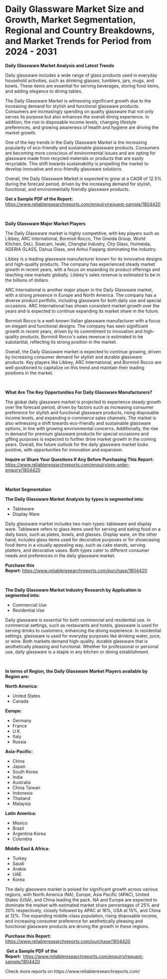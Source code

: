 <p><h1>Daily Glassware Market Size and Growth, Market Segmentation, Regional and Country Breakdowns, and Market Trends for Period from 2024 -  2031</h1></p><p><strong>Daily Glassware Market Analysis and Latest Trends</strong></p>
<p><p>Daily glassware includes a wide range of glass products used in everyday household activities, such as drinking glasses, tumblers, jars, mugs, and bowls. These items are essential for serving beverages, storing food items, and adding elegance to dining tables.</p><p>The Daily Glassware Market is witnessing significant growth due to the increasing demand for stylish and functional glassware products. Consumers are increasingly spending on quality glassware that not only serves its purpose but also enhances the overall dining experience. In addition, the rise in disposable income levels, changing lifestyle preferences, and growing awareness of health and hygiene are driving the market growth.</p><p>One of the key trends in the Daily Glassware Market is the increasing popularity of eco-friendly and sustainable glassware products. Consumers are becoming more conscious of environmental issues and are opting for glassware made from recycled materials or products that are easily recyclable. This shift towards sustainability is propelling the market to develop innovative and eco-friendly glassware solutions.</p><p>Overall, the Daily Glassware Market is expected to grow at a CAGR of 12.5% during the forecast period, driven by the increasing demand for stylish, functional, and environmentally friendly glassware products.</p></p>
<p><strong>Get a Sample PDF of the Report:&nbsp;</strong> <a href="https://www.reliableresearchreports.com/enquiry/request-sample/1804420">https://www.reliableresearchreports.com/enquiry/request-sample/1804420</a></p>
<p>&nbsp;</p>
<p><strong>Daily Glassware Major Market Players</strong></p>
<p><p>The Daily Glassware market is highly competitive, with key players such as Libbey, ARC International, Bormioli Rocco, The Oneida Group, World Kitchen, DeLi, Sisecam, Iwaki, Chengtai Industry, City Glass, Huimeida, ADERIA GLASS, Dahua Glass, and Anhui Faqiang dominating the industry.</p><p>Libbey is a leading glassware manufacturer known for its innovative designs and high-quality products. The company has experienced steady market growth in recent years, with a focus on expanding its product offerings and reaching new markets globally. Libbey's sales revenue is estimated to be in the billions of dollars.</p><p>ARC International is another major player in the Daily Glassware market, with a strong presence in Europe and North America. The company has a diverse product portfolio, including glassware for both daily use and special occasions. ARC International has shown consistent market growth over the years and is expected to continue expanding its market share in the future.</p><p>Bormioli Rocco is a well-known Italian glassware manufacturer with a focus on elegant and functional designs. The company has seen significant growth in recent years, driven by its commitment to innovation and high-quality products. Bormioli Rocco's sales revenue is estimated to be substantial, reflecting its strong position in the market.</p><p>Overall, the Daily Glassware market is expected to continue growing, driven by increasing consumer demand for stylish and durable glassware products. Key players like Libbey, ARC International, and Bormioli Rocco are well-positioned to capitalize on this trend and maintain their leading positions in the market.</p></p>
<p>&nbsp;</p>
<p><strong>What Are The Key Opportunities For Daily Glassware Manufacturers?</strong></p>
<p><p>The global daily glassware market is projected to experience steady growth over the forecast period, driven by factors such as increasing consumer preference for stylish and functional glassware products, rising disposable income levels, and expanding e-commerce sales channels. The market is also witnessing a shift towards eco-friendly and sustainable glassware options, in line with growing environmental concerns. Additionally, the rise in demand for premium glassware products for special occasions and gifting purposes is expected to further drive market growth in the coming years. Overall, the future outlook for the daily glassware market looks positive, with opportunities for innovation and expansion.</p></p>
<p><strong>Inquire or Share Your Questions If Any Before Purchasing This Report:</strong> <a href="https://www.reliableresearchreports.com/enquiry/pre-order-enquiry/1804420">https://www.reliableresearchreports.com/enquiry/pre-order-enquiry/1804420</a></p>
<p>&nbsp;</p>
<p><strong>Market Segmentation</strong></p>
<p><strong>The Daily Glassware Market Analysis by types is segmented into:</strong></p>
<p><ul><li>Tableware</li><li>Display Ware</li></ul></p>
<p><p>Daily glassware market includes two main types: tableware and display ware. Tableware refers to glass items used for serving and eating food on a daily basis, such as plates, bowls, and glasses. Display ware, on the other hand, includes glass items used for decorative purposes or for showcasing food items in a visually appealing way, such as cake stands, serving platters, and decorative vases. Both types cater to different consumer needs and preferences in the daily glassware market.</p></p>
<p><strong>Purchase this Report:&nbsp;</strong><a href="https://www.reliableresearchreports.com/purchase/1804420">https://www.reliableresearchreports.com/purchase/1804420</a></p>
<p>&nbsp;</p>
<p><strong>The Daily Glassware Market Industry Research by Application is segmented into:</strong></p>
<p><ul><li>Commercial Use</li><li>Residential Use</li></ul></p>
<p><p>Daily glassware is essential for both commercial and residential use. In commercial settings, such as restaurants and hotels, glassware is used for serving drinks to customers, enhancing the dining experience. In residential settings, glassware is used for everyday purposes like drinking water, juice, or wine. Both markets demand high-quality, durable glassware that is aesthetically pleasing and functional. Whether for professional or personal use, daily glassware is a staple in any kitchen or dining establishment.</p></p>
<p>&nbsp;</p>
<p><strong>In terms of Region, the Daily Glassware Market Players available by Region are:</strong></p>
<p>
    <p> <strong> North America: </strong>
        <ul>
            <li>United States</li>
            <li>Canada</li>
        </ul>
        </p> 
    <p> <strong> Europe: </strong>
        <ul>
            <li>Germany</li>
            <li>France</li>
            <li>U.K.</li>
            <li>Italy</li>
            <li>Russia</li>
        </ul>
        </p> 
    <p> <strong> Asia-Pacific: </strong>
        <ul>
            <li>China</li>
            <li>Japan</li>
            <li>South Korea</li>
            <li>India</li>
            <li>Australia</li>
            <li>China Taiwan</li>
            <li>Indonesia</li>
            <li>Thailand</li>
            <li>Malaysia</li>
        </ul>
        </p> 
    <p> <strong> Latin America: </strong>
        <ul>
            <li>Mexico</li>
            <li>Brazil</li>
            <li>Argentina Korea</li>
            <li>Colombia</li>
        </ul>
        </p> 
    <p> <strong> Middle East & Africa: </strong>
        <ul>
            <li>Turkey</li>
            <li>Saudi</li>
            <li>Arabia</li>
            <li>UAE</li>
            <li>Korea</li>
        </ul>
    </p>
    </p>
<p><p>The daily glassware market is poised for significant growth across various regions, with North America (NA), Europe, Asia Pacific (APAC), United States (USA), and China leading the pack. NA and Europe are expected to dominate the market with estimated market share percentages of 25% and 20% respectively, closely followed by APAC at 18%, USA at 15%, and China at 12%. The expanding middle-class population, rising disposable income, and increasing consumer preference for aesthetically pleasing and functional glassware products are driving the growth in these regions.</p></p>
<p><strong>Purchase this Report: </strong><a href="https://www.reliableresearchreports.com/purchase/1804420">https://www.reliableresearchreports.com/purchase/1804420</a></p>
<p>&nbsp;<strong>Get a Sample PDF of the Report:&nbsp;&nbsp;</strong><a href="https://www.reliableresearchreports.com/enquiry/request-sample/1804420">https://www.reliableresearchreports.com/enquiry/request-sample/1804420</a></p>
<p><strong></strong></p>
<p>Check more reports on https://www.reliableresearchreports.com/</p>